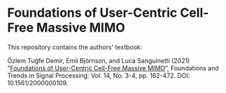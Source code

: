 Foundations of User-Centric Cell-Free Massive MIMO
==================

This repository contains the authors' textbook:

Özlem Tuğfe Demir, Emil Björnson, and Luca Sanguinetti (2021) “[Foundations of User-Centric Cell-Free Massive MIMO](https://www.nowpublishers.com/article/Details/SIG-109)”, Foundations and Trends in Signal Processing: Vol. 14, No. 3-4, pp. 162-472. DOI: 10.1561/2000000109.
